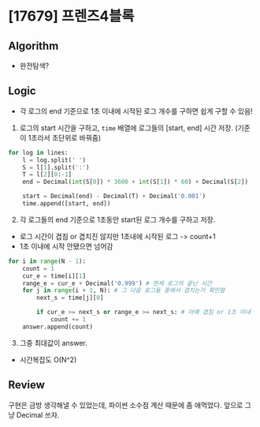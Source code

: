 # [17679] 프렌즈4블록
## Algorithm
- 완전탐색?
## Logic
- 각 로그의 end 기준으로 1초 이내에 시작된 로그 개수를 구하면 쉽게 구할 수 있음!
1. 로그의 start 시간을 구하고, ```time``` 배열에 로그들의 [start, end] 시간 저장. (기준이 1초라서 초단위로 바꿔줌)
```python
for log in lines:
    l = log.split(' ')
    S = l[1].split(':')
    T = l[2][0:-1]
    end = Decimal(int(S[0]) * 3600 + int(S[1]) * 60) + Decimal(S[2])

    start = Decimal(end) - Decimal(T) + Decimal('0.001')
    time.append([start, end])
```
2. 각 로그들의 end 기준으로 1초동안 start된 로그 개수를 구하고 저장.
- 로그 시간이 겹침 or 겹치진 않지만 1초내에 시작된 로그 -> count+1
- 1초 이내에 시작 안됐으면 넘어감
```python
for i in range(N - 1):
    count = 1
    cur_e = time[i][1]
    range_e = cur_e + Decimal('0.999') # 현재 로그의 끝난 시간
    for j in range(i + 1, N): # 그 다음 로그들 중에서 겹치는거 확인함
        next_s = time[j][0]

        if cur_e >= next_s or range_e >= next_s: # 아예 겹침 or 1초 이내
            count += 1
    answer.append(count)
```
3. 그중 최대값이 answer.
- 시간복잡도 O(N^2)

## Review
구현은 금방 생각해낼 수 있었는데, 파이썬 소수점 계산 때문에 좀 애먹었다. 앞으로 그냥 Decimal 쓰자.
